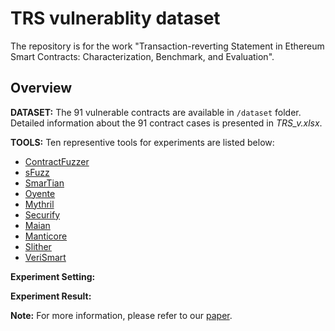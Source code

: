 # TRS vulnerablity dataset
The repository is for the work "Transaction-reverting Statement in Ethereum Smart Contracts: Characterization, Benchmark, and Evaluation".

## Overview
**DATASET:** The 91 vulnerable contracts are available in `/dataset` folder. Detailed information about the 91 contract cases is presented in *TRS_v.xlsx*.

**TOOLS:** Ten representive tools for experiments are listed below:
* [ContractFuzzer](https://github.com/gongbell/ContractFuzzer)
* [sFuzz](https://github.com/duytai/sFuzz)
* [SmarTian](https://github.com/SoftSec-KAIST/Smartian)
* [Oyente](https://github.com/enzymefinance/oyente)
* [Mythril](https://github.com/ConsenSys/mythril)
* [Securify](https://github.com/eth-sri/securify)
* [Maian](https://github.com/ivicanikolicsg/MAIAN)
* [Manticore](https://github.com/trailofbits/manticore)
* [Slither](https://github.com/crytic/slither)
* [VeriSmart](https://github.com/kupl/VeriSmart-public)

**Experiment Setting:**



**Experiment Result:**



**Note:** For more information, please refer to our [paper]().